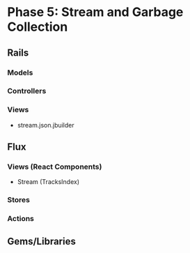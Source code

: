 # Phase 5: Stream and Garbage Collection

## Rails
### Models

### Controllers

### Views
* stream.json.jbuilder

## Flux
### Views (React Components)
* Stream (TracksIndex)

### Stores

### Actions

## Gems/Libraries
